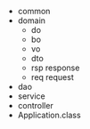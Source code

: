 * common
* domain
    * do
    * bo
    * vo
    * dto
    * rsp response
    * req request
* dao
* service
* controller
* Application.class